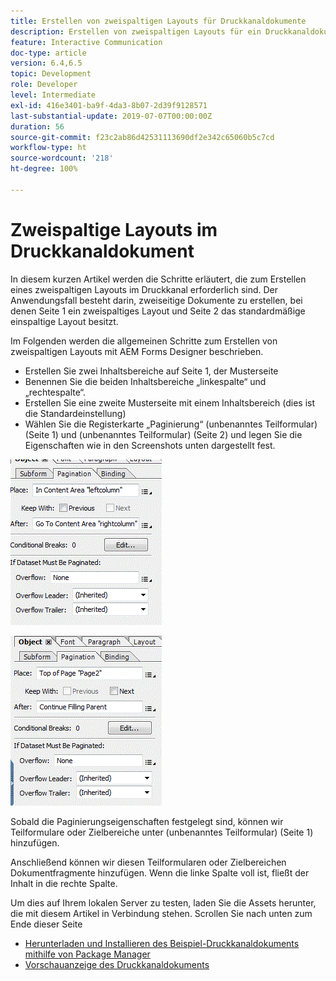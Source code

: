 ```yaml
---
title: Erstellen von zweispaltigen Layouts für Druckkanaldokumente
description: Erstellen von zweispaltigen Layouts für ein Druckkanaldokument
feature: Interactive Communication
doc-type: article
version: 6.4,6.5
topic: Development
role: Developer
level: Intermediate
exl-id: 416e3401-ba9f-4da3-8b07-2d39f9128571
last-substantial-update: 2019-07-07T00:00:00Z
duration: 56
source-git-commit: f23c2ab86d42531113690df2e342c65060b5c7cd
workflow-type: ht
source-wordcount: '218'
ht-degree: 100%

---
```


# Zweispaltige Layouts im Druckkanaldokument

In diesem kurzen Artikel werden die Schritte erläutert, die zum Erstellen eines zweispaltigen Layouts im Druckkanal erforderlich sind. Der Anwendungsfall besteht darin, zweiseitige Dokumente zu erstellen, bei denen Seite 1 ein zweispaltiges Layout und Seite 2 das standardmäßige einspaltige Layout besitzt.

Im Folgenden werden die allgemeinen Schritte zum Erstellen von zweispaltigen Layouts mit AEM Forms Designer beschrieben.

* Erstellen Sie zwei Inhaltsbereiche auf Seite 1, der Musterseite
* Benennen Sie die beiden Inhaltsbereiche „linkespalte“ und „rechtespalte“.
* Erstellen Sie eine zweite Musterseite mit einem Inhaltsbereich (dies ist die Standardeinstellung)
* Wählen Sie die Registerkarte „Paginierung“ (unbenanntes Teilformular) (Seite 1) und (unbenanntes Teilformular) (Seite 2) und legen Sie die Eigenschaften wie in den Screenshots unten dargestellt fest.

![page1](assets/untitledsubform_paginationproperties.gif)

![page2](assets/untitled_subformpage2.gif)

Sobald die Paginierungseigenschaften festgelegt sind, können wir Teilformulare oder Zielbereiche unter (unbenanntes Teilformular) (Seite 1) hinzufügen.

Anschließend können wir diesen Teilformularen oder Zielbereichen Dokumentfragmente hinzufügen. Wenn die linke Spalte voll ist, fließt der Inhalt in die rechte Spalte.

Um dies auf Ihrem lokalen Server zu testen, laden Sie die Assets herunter, die mit diesem Artikel in Verbindung stehen. Scrollen Sie nach unten zum Ende dieser Seite

* [Herunterladen und Installieren des Beispiel-Druckkanaldokuments mithilfe von Package Manager ](assets/print-channel-with-two-column-layout.zip)
* [Vorschauanzeige des Druckkanaldokuments](http://localhost:4502/content/dam/formsanddocuments/2columnlayout/jcr:content?channel=print&amp;mode=preview&amp;dataRef=service%3A%2F%2FFnDTestData&amp;wcmmode=disabled)

